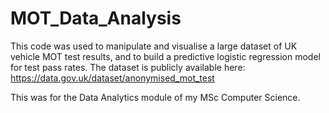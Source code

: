 # MOT_Data_Analysis

This code was used to manipulate and visualise a large dataset of UK vehicle MOT test results, and to build a predictive logistic regression model for test pass rates. The dataset is publicly available here: https://data.gov.uk/dataset/anonymised_mot_test

This was for the Data Analytics module of my MSc Computer Science.
